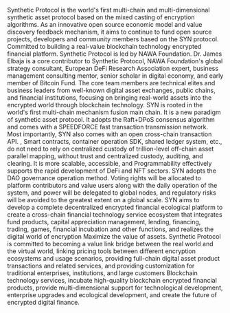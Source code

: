 Synthetic Protocol is the world's first multi-chain and multi-dimensional synthetic asset protocol based on the mixed casting of encryption algorithms. As an innovative open source economic model and value discovery feedback mechanism, it aims to continue to fund open source projects, developers and community members based on the SYN protocol. Committed to building a real-value blockchain technology encrypted financial platform.
Synthetic Protocol is led by NAWA Foundation. Dr. James Elbaja is a core contributor to Synthetic Protocol, NAWA Foundation's global strategy consultant, European DeFi Research Association expert, business management consulting mentor, senior scholar in digital economy, and early member of Bitcoin Fund. The core team members are technical elites and business leaders from well-known digital asset exchanges, public chains, and financial institutions, focusing on bringing real-world assets into the encrypted world through blockchain technology.
SYN is rooted in the world's first multi-chain mechanism fusion main chain. It is a new paradigm of synthetic asset protocol. It adopts the Raft+DPoS consensus algorithm and comes with a SPEEDFORCE fast transaction transmission network. Most importantly, SYN also comes with an open cross-chain transaction API. , Smart contracts, container operation SDK, shared ledger system, etc., do not need to rely on centralized custody of trillion-level off-chain asset parallel mapping, without trust and centralized custody, auditing, and clearing. It is more scalable, accessible, and Programmability effectively supports the rapid development of DeFi and NFT sectors.
SYN adopts the DAO governance operation method. Voting rights will be allocated to platform contributors and value users along with the daily operation of the system, and power will be delegated to global nodes, and regulatory risks will be avoided to the greatest extent on a global scale. SYN aims to develop a complete decentralized encrypted financial ecological platform to create a cross-chain financial technology service ecosystem that integrates fund products, capital appreciation management, lending, financing, trading, games, financial incubation and other functions, and realizes the digital world of encryption Maximize the value of assets.
Synthetic Protocol is committed to becoming a value link bridge between the real world and the virtual world, linking pricing tools between different encryption ecosystems and usage scenarios, providing full-chain digital asset product transactions and related services, and providing customization for traditional enterprises, institutions, and large customers Blockchain technology services, incubate high-quality blockchain encrypted financial products, provide multi-dimensional support for technological development, enterprise upgrades and ecological development, and create the future of encrypted digital finance.
